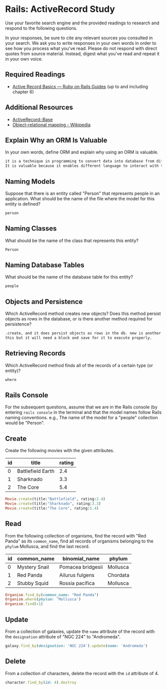# Rails: ActiveRecord Study

Use your favorite search engine and the provided readings to research and
respond to the following questions.

In your responses, be sure to cite any relevant sources you consulted in your
search. We ask you to write responses in your own words in order to see how you
process what you've read. Please do not respond with direct quotes from source
material. Instead, digest what you've read and repeat it in your own voice.

## Required Readings

-   [Active Record Basics — Ruby on Rails Guides](http://guides.rubyonrails.org/active_record_basics.html)
    (up to and including chapter 6)

## Additional Resources
-   [ActiveRecord::Base](http://api.rubyonrails.org/classes/ActiveRecord/Base.html)
-   [Object-relational mapping - Wikipedia](https://en.wikipedia.org/wiki/Object-relational_mapping)

## Explain Why an ORM Is Valuable

In your own words, define ORM and explain why using an ORM is valuable.

```md
it is a technique in programming to convert data into database from different system/langauge.
It is valuable because it enables different language to interact with the database.
```

## Naming Models

Suppose that there is an entity called "Person" that represents people in an
application. What should be the name of the file where the model for this entity
is defined?

```md
person
```

## Naming Classes

What should be the name of the class that represents this entity?

```md
Person
```

## Naming Database Tables

What should be the name of the database table for this entity?

```md
people
```

## Objects and Persistence

Which ActiveRecord method creates new objects? Does this method persist objects
as rows in the database, or is there another method required for persistence?

```md
.create, and it does persist objects as rows in the db. new is another method that does
this but it will need a block and save for it to execute properly.
```

## Retrieving Records

Which ActiveRecord method finds all of the records of a certain type (or
entity)?

```md
where
```

## Rails Console

For the subsequent questions, assume that we are in the Rails console (by
entering `rails console` in the terminal and that the model names follow Rails
naming conventions.  e.g., The name of the model for a "people" collection would
be "Person".

## Create

Create the following movies with the given attributes.

| id | title | rating |
| --- | --- | --- |
| 0 | Battlefield Earth | 2.4 |
| 1 | Sharknado | 3.3 |
| 2 | The Core | 5.4 |

```ruby
Movie.create(title:"Battlefield", rating:2.4)
Movie.create(title:"Sharknado", rating:3.3)
Movie.create(title:"The Core", rating:5.4)
```

## Read

From the following collection of organisms, find the record with "Red Panda" as
its `common_name`, find all records of organisms belonging to the `phylum`
Mollusca, and find the last record.

| id | common_name | binomial_name | phylum |
| --- | --- | --- | --- |
| 0 | Mystery Snail | Pomacea bridgesii | Mollusca |
| 1 | Red Panda | Ailurus fulgens | Chordata |
| 2 | Stubby Squid | Rossia pacifica | Mollusca |

```ruby
Organism.find_by(common_name: "Red Panda")
Organism.where(phylum: 'Mollusca')
Organism.find(-1)
```

## Update

From a collection of galaxies, update the `name` attribute of the record with
the `designation` attribute of "NGC 224" to "Andromeda".

```ruby
galaxy.find_by(designation: 'NGC 224').update(name: 'Andromeda')
```

## Delete

From a collection of characters, delete the record with the `id` attribute of 4.

```ruby
character.find_by(id: 4).destroy
```
